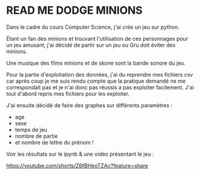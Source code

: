 # READ ME DODGE MINIONS #

Dans le cadre du cours Computer Science, j'ai crée un jeu sur python.

Étant un fan des minions et trouvant l'utilisation de ces personnages pour un jeu amusant, j'ai décidé de partir sur un jeu ou Gru doit éviter des minions.

Une musique des films minions et de skone sont la bande sonore du jeu.

Pour la partie d'exploitation des données, j'ai du reprendre mes fichiers csv car après coup je me suis rendu compte que la pratique demandé ne me correspondait pas et je n'ai donc pas réussis a pas  exploiter facilement.
J'ai tout d'abord repris mes fichiers pour les exploiter.

J'ai ensuite décidé de faire des graphes sur différents paramètres :
- age
- sexe
- temps de jeu
- nombre de partie
- et nombre de lettre du prénom ! 

Voir les résultats sur le ipynb & une vidéo présentant le jeu  :

https://youtube.com/shorts/Z6fBHeoTZAc?feature=share
